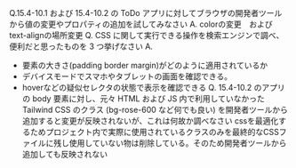 Q.15.4-10.1 および 15.4-10.2 の ToDo アプリに対してブラウザの開発者ツールから値の変更やプロパティの追加を試してみなさい 
A. colorの変更　およびtext-alignの場所変更
Q.  CSS に関して実行できる操作を検索エンジンで調べ、便利だと思ったものを 3 つ挙げなさい
A. 
* 要素の大きさ(padding border margin)がどのように適用されているか
* デバイスモードでスマホやタブレットの画面を確認できる。
* hoverなどの疑似セレクタの状態で表示を確認できる
Q. 15.4-10.2 のアプリの body 要素に対し、元々 HTML および JS 内で利用していなかった Tailwind CSS のクラス (bg-rose-600 など何でも良い) を開発者ツールから追加すると変更が反映されないが、これは何故か調べなさい
cssを最適化するためプロジェクト内で実際に使用されているクラスのみを最終的なCSSファイルに残し使用していない物は削除している。そのため開発者ツールから追加しても反映されない
